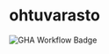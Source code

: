 # ohtuvarasto

![GHA Workflow Badge](https://github.com/ismomehdi/ohtuvarasto/workflows/CI/badge.svg)
